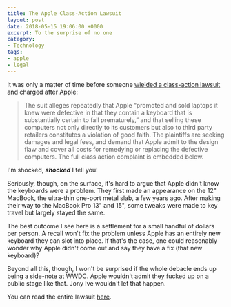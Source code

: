 ```yaml
---
title: The Apple Class-Action Lawsuit
layout: post
date: 2018-05-15 19:06:00 +0000
excerpt: To the surprise of no one
category:
- Technology
tags:
- apple
- legal
---
```

It was only a matter of time before someone [wielded a class-action lawsuit](https://theoutline.com/post/4532/lawsuit-alleges-apple-knew-its-computers-were-defective-sold-them-anyway?zd=1&zi=kckksjax) and charged after Apple: 

> The suit alleges repeatedly that Apple “promoted and sold laptops it knew were defective in that they contain a keyboard that is substantially certain to fail prematurely,” and that selling these computers not only directly to its customers but also to third party retailers constitutes a violation of good faith. The plaintiffs are seeking damages and legal fees, and demand that Apple admit to the design flaw and cover all costs for remedying or replacing the defective computers. The full class action complaint is embedded below.

I'm shocked, **_shocked_** I tell you!

Seriously, though, on the surface, it's hard to argue that Apple didn't know the keyboards were a problem. They first made an appearance on the 12" MacBook, the ultra-thin one-port metal slab, a few years ago. After making their way to the MacBook Pro 13" and 15", some tweaks were made to key travel but largely stayed the same. 

The best outcome I see here is a settlement for a small handful of dollars per person. A recall won't fix the problem unless Apple has an entirely new keyboard they can slot into place. If that's the case, one could reasonably wonder why Apple didn't come out and say they have a fix (that new keyboard)?

Beyond all this, though, I won't be surprised if the whole debacle ends up being a side-note at WWDC. Apple wouldn't admit they fucked up on a public stage like that. Jony Ive wouldn't let that happen.

You can read the entire lawsuit [here](https://www.scribd.com/document/378981035/Butterfly-Keyboard-Class-Action).